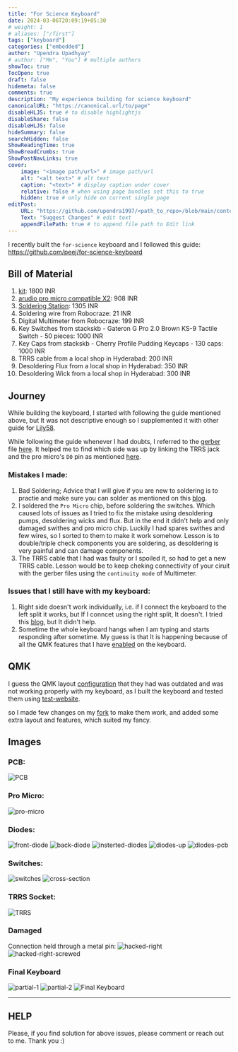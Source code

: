```yaml
---
title: "For Science Keyboard"
date: 2024-03-06T20:09:19+05:30
# weight: 1
# aliases: ["/first"]
tags: ["keyboard"]
categories: ["embedded"]
author: "Upendra Upadhyay"
# author: ["Me", "You"] # multiple authors
showToc: true
TocOpen: true
draft: false
hidemeta: false
comments: true
description: "My experience building for science keyboard"
canonicalURL: "https://canonical.url/to/page"
disableHLJS: true # to disable highlightjs
disableShare: false
disableHLJS: false
hideSummary: false
searchHidden: false
ShowReadingTime: true
ShowBreadCrumbs: true
ShowPostNavLinks: true
cover:
    image: "<image path/url>" # image path/url
    alt: "<alt text>" # alt text
    caption: "<text>" # display caption under cover
    relative: false # when using page bundles set this to true
    hidden: true # only hide on current single page
editPost:
    URL: "https://github.com/upendra1997/<path_to_repo>/blob/main/content"
    Text: "Suggest Changes" # edit text
    appendFilePath: true # to append file path to Edit link
---
```


I recently built the `for-science` keyboard and I followed this guide: https://github.com/peej/for-science-keyboard

## Bill of Material
1. [kit](https://stackskb.com/store/for-science-split-keyboard-diy-kit/): 1800 INR
2. [arudio pro micro compatible X2](https://robocraze.com/products/pro-micro-5v-mini-leonardo-compatible-with-arduino): 908 INR
3. [Soldering Station](https://robocraze.com/products/soldron-variable-wattage-micro-soldering-station): 1305 INR
4. Soldering wire from Robocraze: 21 INR
5. Digital Multimeter from Robocraze: 199 INR
6. Key Switches from stackskb - Gateron G Pro 2.0 Brown KS-9 Tactile Switch - 50 pieces: 1000 INR
7. Key Caps from stackskb - Cherry Profile Pudding Keycaps - 130 caps: 1000 INR
8. TRRS cable from a local shop in Hyderabad: 200 INR
9. Desoldering Flux from a local shop in Hyderabad: 350 INR
10. Desoldering Wick from a local shop in Hyderabad: 300 INR

## Journey

While building the keyboard, I started with following the guide mentioned above, but It was not descriptive enough so I supplemented it with other guide for [Lily58](https://github.com/kata0510/Lily58/blob/master/Pro/Doc/buildguide_en.md).

While following the guide whenever I had doubts, I referred to the [gerber](https://github.com/peej/for-science-keyboard/tree/master/gerber) file [here](https://www.gerblook.org/). It helped me to find which side was up by linking the TRRS jack and the pro micro's `D0` pin as mentioned [here](https://golem.hu/article/pro-micro-pinout/).


### Mistakes I made:
1. Bad Soldering; Advice that I will give if you are new to soldering is to practie and make sure you can solder as mentioned on this [blog](https://learn.adafruit.com/adafruit-guide-excellent-soldering/common-problems).
2. I soldered the `Pro Micro` chip, before soldering the switches. Which caused lots of issues as I tried to fix the mistake using desoldering pumps, desoldering wicks and flux. But in the end it didn't help and only damaged swithes and pro micro chip. Luckily I had spares swithes and few wires, so I sorted to them to make it work somehow. Lesson is to double/triple check components you are soldering, as desoldering is very painful and can damage components.
2. The TRRS cable that I had was faulty or I spoiled it, so had to get a new TRRS cable. Lesson would be to keep cheking connectivity of your ciruit with the gerber files using the `continuity mode` of Multimeter.

### Issues that I still have with my keyboard:
1. Right side doesn't work individually, i.e. if I connect the keyboard to the left split it works, but If I conncet using the right split, It doesn't. I tried this [blog](https://docs.splitkb.com/hc/en-us/articles/360010588860-Only-one-half-of-my-keyboard-works-at-a-time-but-not-when-they-are-both-connected), but It didn't help.
2. Sometime the whole keyboard hangs when I am typing and starts responding after sometime. My guess is that It is happening because of all the QMK features that I have [enabled](https://github.com/qmk/qmk_firmware/compare/master...upendra1997:qmk_firmware:master) on the keyboard.

## QMK
I guess the QMK layout [configuration](https://config.qmk.fm/#/for_science/LAYOUT_split_4x5_3) that they had was outdated and was not working properly with my keyboard, as I built the keyboard and tested them using [test-website](https://config.qmk.fm/#/test).

so I made few changes on my [fork](https://github.com/upendra1997/qmk_firmware) to make them work, and added some extra layout and features, which suited my fancy.

## Images
### PCB:
![PCB](images/emty-pcb.jpg)
### Pro Micro:
![pro-micro](images/pro-micro.jpg)
### Diodes:
![front-diode](images/diode-single.jpg)
![back-diode](images/diode-multiple.jpg)
![insterted-diodes](images/inserted-diodes.jpg)
![diodes-up](images/diodes-up.jpg)
![diodes-pcb](images/diodes-pcb.jpg)
### Switches:
![switches](images/switches.jpg)
![cross-section](images/cross-section.jpg)
### TRRS Socket:
![TRRS](images/left-board.jpg)
### Damaged 
Connection held through a metal pin:
![hacked-right](images/hacked-right-board.jpg)
![hacked-right-screwed](images/hacked-screwed.JPG)
### Final Keyboard
![partial-1](images/partial-2.JPG)
![partial-2](images/partial-board.JPG)
![Final Keyboard](images/complete.JPG)

------

## HELP
Please, if you find solution for above issues, please comment or reach out to me. Thank you :)
